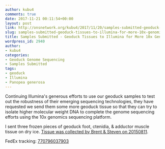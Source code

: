 ```yaml
---
author: kubu4
comments: true
date: 2017-11-21 00:11:54+00:00
layout: post
link: http://onsnetwork.org/kubu4/2017/11/20/samples-submitted-geoduck-tissues-to-illumina-for-more-10x-genomics-sequencing/
slug: samples-submitted-geoduck-tissues-to-illumina-for-more-10x-genomics-sequencing
title: Samples Submitted - Geoduck Tissues to Illumina for More 10x Genomics Sequencing
wordpress_id: 2940
author:
- kubu4
categories:
- Geoduck Genome Sequencing
- Samples Submitted
tags:
- geoduck
- Illumina
- Panopea generosa
---
```


Continuing Illumina's generous efforts to use our geoduck samples to test out the robustness of their emerging sequencing technologies, they have requested we send them some more geoduck tissue so that they can try to isolate higher molecular weight DNA to complete the genome sequencing efforts using the 10x genomics sequencing platform.

I sent three frozen pieces of geoduck foot, ctenidia, & adductor muscle tissue on dry ice. [Tissue was collected by Brent & Steven on 20150811](http://onsnetwork.org/halfshell/2015/08/11/big-day-big-clam/).

FedEx tracking: [770796037903](https://www.fedex.com/apps/fedextrack/?action=track&tracknumbers=770796037903&clienttype=ivshpalrt)
